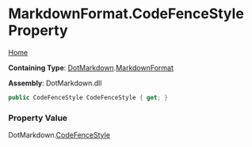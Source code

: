# MarkdownFormat\.CodeFenceStyle Property

[Home](../../../README.md)

**Containing Type**: [DotMarkdown](../../README.md)\.[MarkdownFormat](../README.md)

**Assembly**: DotMarkdown\.dll

```csharp
public CodeFenceStyle CodeFenceStyle { get; }
```

### Property Value

DotMarkdown\.[CodeFenceStyle](../../CodeFenceStyle/README.md)

